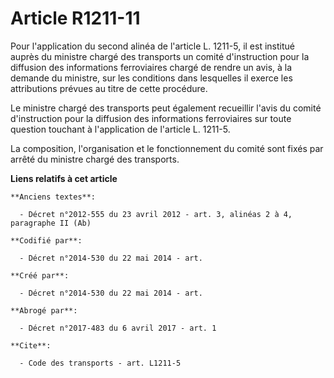 # Article R1211-11

Pour l'application du second alinéa de l'article L. 1211-5, il est institué auprès du ministre chargé des transports un
comité d'instruction pour la diffusion des informations ferroviaires chargé de rendre un avis, à la demande du ministre, sur
les conditions dans lesquelles il exerce les attributions prévues au titre de cette procédure. 

Le ministre chargé des transports peut également recueillir l'avis du comité d'instruction pour la diffusion des informations
ferroviaires sur toute question touchant à l'application de l'article L. 1211-5. 

La composition, l'organisation et le fonctionnement du comité sont fixés par arrêté du ministre chargé des transports.

**Liens relatifs à cet article**

	**Anciens textes**:

	  - Décret n°2012-555 du 23 avril 2012 - art. 3, alinéas 2 à 4, paragraphe II (Ab)

	**Codifié par**:

	  - Décret n°2014-530 du 22 mai 2014 - art.

	**Créé par**:

	  - Décret n°2014-530 du 22 mai 2014 - art.

	**Abrogé par**:

	  - Décret n°2017-483 du 6 avril 2017 - art. 1

	**Cite**:

	  - Code des transports - art. L1211-5
